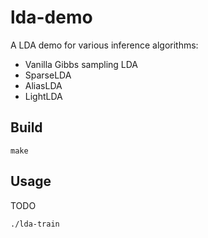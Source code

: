 # lda-demo

A LDA demo for various inference algorithms:

- Vanilla Gibbs sampling LDA
- SparseLDA
- AliasLDA
- LightLDA

## Build

    make

## Usage

TODO

    ./lda-train

